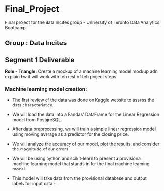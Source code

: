 # Final_Project
Final project for the data incites group - University of Toronto Data Analytics Bootcamp 

## Group : Data Incites

## Segment 1 Deliverable

**Role - Triangle:**  Create a mockup of a machine learning model mockup adn explain hw it will work with teh rest of teh project steps.


### Machine learning model creation:
   
- The first review of the data was done on Kaggle website to assess the data characteristics.

- We will load the data into a Pandas’ DataFrame for the Linear Regression model from PostgreSQL.

- After data preprocessing, we will train a simple linear regression model using moving average as a predictor for the closing price.

- We will analyze the accuracy of our model, plot the results, and consider the magnitude of our errors.

- We will be using python and scikit-learn to present a provisional machine learning model that stands in for the final machine learning model.

- This model will take data from the provisional database and output labels for input data.-
